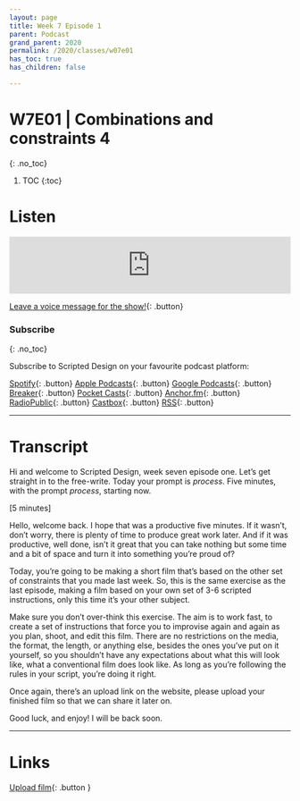 ```yaml
---
layout: page
title: Week 7 Episode 1
parent: Podcast
grand_parent: 2020
permalink: /2020/classes/w07e01
has_toc: true
has_children: false

---
```


# W7E01 | Combinations and constraints 4
{: .no_toc}

1. TOC
{:toc}



# Listen

<iframe src="https://anchor.fm/scripteddesign/embed/episodes/S01-W07-E01-Scripted-Design--Week-7-Episode-1-emjrvj" height="102px" width="100%" frameborder="0" scrolling="no"></iframe>
<br>

[Leave a voice message for the show!](https://anchor.fm/scripteddesign/message){: .button}

### Subscribe
{: .no_toc}

Subscribe to Scripted Design on your favourite podcast platform:

[Spotify](https://open.spotify.com/show/3sYD3KyPJXnIHUY2m2uFcy){: .button} [Apple Podcasts](https://podcasts.apple.com/nl/podcast/scripted-design/id1533696064?l=en){: .button} [Google Podcasts](https://www.google.com/podcasts?feed=aHR0cHM6Ly9hbmNob3IuZm0vcy8zN2QzMjZjNC9wb2RjYXN0L3Jzcw==){: .button} [Breaker](https://breaker.audio/scripted-design){: .button} [Pocket Casts](https://pca.st/h40ivs5f){: .button} [Anchor.fm](https://anchor.fm/scripteddesign){: .button} [RadioPublic](https://radiopublic.com/scripted-design-WaxpdP){: .button} [Castbox](https://castbox.fm/channel/Scripted-Design-id3371338){: .button} [RSS](https://anchor.fm/s/37d326c4/podcast/rss){: .button}

---



# Transcript

Hi and welcome to Scripted Design, week seven episode one. Let’s get straight in to the free-write. Today your prompt is _process_. Five minutes, with the prompt _process_, starting now.

[5 minutes]

Hello, welcome back. I hope that was a productive five minutes. If it wasn’t, don’t worry, there is plenty of time to produce great work later. And if it was productive, well done, isn’t it great that you can take nothing but some time and a bit of space and turn it into something you’re proud of?

Today, you’re going to be making a short film that’s based on the other set of constraints that you made last week. So, this is the same exercise as the last episode, making a film based on your own set of 3-6 scripted instructions, only this time it’s your other subject.

Make sure you don’t over-think this exercise. The aim is to work fast, to create a set of instructions that force you to improvise again and again as you plan, shoot, and edit this film. There are no restrictions on the media, the format, the length, or anything else, besides the ones you’ve put on it yourself, so you shouldn’t have any expectations about what this will look like, what a conventional film does look like. As long as you’re following the rules in your script, you’re doing it right.

Once again, there’s an upload link on the website, please upload your finished film so that we can share it later on.

Good luck, and enjoy! I will be back soon.

---


# Links



[Upload film](https://forms.gle/qmAmN7NFjZoq3TAA6){: .button }
